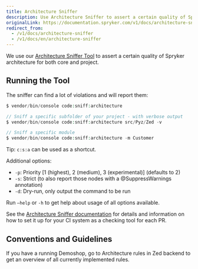 ```yaml
---
title: Architecture Sniffer
description: Use Architecture Sniffer to assert a certain quality of Spryker architecture for both core and project
originalLink: https://documentation.spryker.com/v1/docs/architecture-sniffer
redirect_from:
  - /v1/docs/architecture-sniffer
  - /v1/docs/en/architecture-sniffer
---
```


We use our [Architecture Sniffer Tool](https://github.com/spryker/architecture-sniffer) to assert a certain quality of Spryker architecture for both core and project.

## Running the Tool
The sniffer can find a lot of violations and will report them:

```php
$ vendor/bin/console code:sniff:architecture

// Sniff a specific subfolder of your project - with verbose output
$ vendor/bin/console code:sniff:architecture src/Pyz/Zed -v

// Sniff a specific module
$ vendor/bin/console code:sniff:architecture -m Customer
```

Tip: `c:s:a` can be used as a shortcut.

Additional options:

* `-p`: Priority [1 (highest), 2 (medium), 3 (experimental)] (defaults to 2)
* `-s`: Strict (to also report those nodes with a @SuppressWarnings annotation)
* `-d`: Dry-run, only output the command to be run

Run `–help` or `-h` to get help about usage of all options available.

See the [Architecture Sniffer documentation](https://github.com/spryker/architecture-sniffer) for details and information on how to set it up for your CI system as a checking tool for each PR.

## Conventions and Guidelines
If you have a running Demoshop, go to Architecture rules in Zed backend to get an overview of all currently implemented rules.
